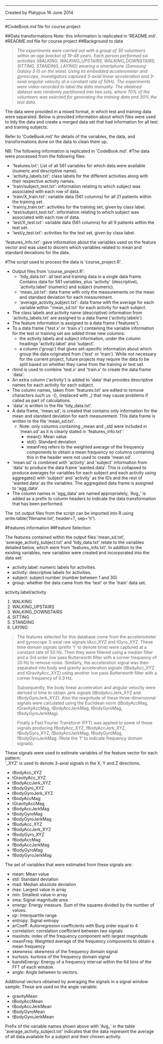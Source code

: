 --------------------------------------------------
Created by Platypus 16 June 2014

----------------------------------------------------

#CodeBook.md file for course project

##Data transformations
Note: this information is replicated in 'README.md'.
#README.md file for course project
##Background to data
>_The experiments were  carried out with a group of 30 volunteers within an age bracket of 19-48 years. Each person performed six activities (WALKING, WALKING_UPSTAIRS, WALKING_DOWNSTAIRS, SITTING, STANDING, LAYING) wearing a smartphone (Samsung Galaxy S II) on the waist. Using its embedded accelerometer and gyroscope, investigators captured 3-axial linear acceleration and 3-axial angular velocity at a constant rate of 50Hz. The experiments were video-recorded to label the data manually. The obtained dataset was randomly partitioned into two sets, where 70% of the volunteers was selected for generating the training data and 30% the test data._

The data were provided in a mixed format, in which test and training data were separated. Below is provided information about which files were used to tidy the data and create a merged data set that had information for all test and training subjects.

Refer to 'CodeBook.md' for details of the variables, the data, and transformations done on the data to clean them up.

NB: The following information is replicated in 'CodeBook.md'.
#The data were processed from the following files:
- 'features.txt': List of all 561 variables for which data were available (numeric and descriptive name).
- 'activity_labels.txt': class labels for the different activities along with their respective activity names.
- 'train/subject_test.txt': information relating to which subject was associated with each row of data.
- 'train/X_train.txt': variable data (561 columns) for all 21 patients within the training set.
- 'train/y_train.txt': activities for the training set, given by class label.
- 'test/subject_test.txt': information relating to which subject was associated with each row of data.
- 'test/X_test.txt': variable data (561 columns) for all 9 patients within the test set.
- 'test/y_test.txt': activities for the test set, given by class label.

'features_info.txt': gave information about the variables used on the feature vector and was used to discern which variables related to mean and standard deviations for the data.

#The script used to process the data is 'course_project.R'.
* Output files from 'course_project.R':
    * 'tidy_data.txt': all test and training data in a single data frame. Contains data for 561 variables, plus 
'activity' (descriptive), 'activity.label' (numeric) and subject (numeric).
    *  'mean_sd.txt': data frame with only the measurements on the mean and standard deviation for each measurement.
    *  'average_activity_subject.txt': data frame with the average for each variable within ''mean_sd.txt' for each activity for each subject.
* The class labels and activity name (descriptive) information from 'activity_labels.txt' are assigned to a data frame ('activity.labels').
* The feature information is assigned to a data frame ('features').
* To a data frame ('test.x' or 'train.x') containing the variable information for the test or training set are added three new columns:
    * the activity labels and subject information, under the column headings 'activity.label' and 'subject'.
    * a column ('group') that gives set-specific information about which group the data originated from ('test' or 'train'). While not necessary for the current project, future projects may require the data to be split based on whether they came from the training or test set.
 * rbind is used to combine 'test.x' and 'train.x' to create the data frame 'data'.
 * An extra column ('activity') is added to 'data' that provides descriptive names for each activity for each subject.
 * The column names, taken from  'features.txt' are edited to remove characters such us -(), (replaced with _) that may cause problems if called as part of calculations.
 * 'data' is written to the file 'tidy_data.txt'.
 * A data frame, 'mean.sd', is created that contains only information for the mean and standard deviation for each measurement. This data frame is written to the file 'mean_sd.txt'.
     * Note: only columns containing _mean and _std were included in 'mean.sd' as it is clearly stated in 'features_info.txt':
         * mean(): Mean value
         * std(): Standard deviation
        * meanFreq refers to the weighted average of the frequency components to obtain a mean frequency so columns containing this in the header were not used to create 'mean.sd'.
* 'mean.sd' is combined with 'activity' and 'subject' information from 'data' to produce the data frame 'wanted.data'. This is collapsed to produce averages for variables for each subject and each activity using aggregate() with 'subject' and 'activity' as the IDs and the rest of 'wanted.data' as the variables. The aggregated data frame is assigned to 'agg_data'.
* The column names in 'agg_data' are named appropriately,  'Avg_' is added as a prefix to column headers to indicate the data transformation that has been performed.


The .txt output files from the script can be imported into R using write.table('filename.txt', header=T, sep='\t').       

#Features information
##Feature Selection

The features contained within the output files 'mean_sd.txt', 'average_activity_subject.txt' and 'tidy_data.txt' relate to the variables detailed below, which were from 'features_info.txt'. In addition to the existing variables, new variables were created and incorporated into the data set:

* activity.label: numeric labels for activities.
* activity: descriptive labels for activities.
* subject: subject number (number between 1 and 30).
* group: whether the data came from the 'test' or the 'train' data set.

activity.label/activity

1. WALKING
2. WALKING_UPSTAIRS
3. WALKING_DOWNSTAIRS
4. SITTING
5. STANDING
6. LAYING

>The features selected for this database come from the accelerometer and gyroscope 3-axial raw signals tAcc_XYZ and tGyro_XYZ. These time domain signals (prefix 't' to denote time) were captured at a constant rate of 50 Hz. Then they were filtered using a median filter and a 3rd order low pass Butterworth filter with a corner frequency of 20 Hz to remove noise. Similarly, the acceleration signal was then separated into body and gravity acceleration signals (tBodyAcc_XYZ and tGravityAcc_XYZ) using another low pass Butterworth filter with a corner frequency of 0.3 Hz.
>
>Subsequently, the body linear acceleration and angular velocity were derived in time to obtain Jerk signals (tBodyAccJerk_XYZ and tBodyGyroJerk_XYZ). Also the magnitude of these three-dimensional signals were calculated using the Euclidean norm (tBodyAccMag, tGravityAccMag, tBodyAccJerkMag, tBodyGyroMag, tBodyGyroJerkMag).
>
>Finally a Fast Fourier Transform (FFT) was applied to some of these signals producing fBodyAcc_XYZ, fBodyAccJerk_XYZ, fBodyGyro_XYZ, fBodyAccJerkMag, fBodyGyroMag, fBodyGyroJerkMag. (Note the 'f' to indicate frequency domain signals). 

These signals were used to estimate variables of the feature vector for each pattern:  
'_XYZ' is used to denote 3-axial signals in the X, Y and Z directions.

- tBodyAcc_XYZ
- tGravityAcc_XYZ
- tBodyAccJerk_XYZ
- tBodyGyro_XYZ
- tBodyGyroJerk_XYZ
- tBodyAccMag
- tGravityAccMag
- tBodyAccJerkMag
- tBodyGyroMag
- tBodyGyroJerkMag
- fBodyAcc_XYZ
- fBodyAccJerk_XYZ
- fBodyGyro_XYZ
- fBodyAccMag
- fBodyAccJerkMag
- fBodyGyroMag
- fBodyGyroJerkMag

The set of variables that were estimated from these signals are: 

- mean: Mean value
- std: Standard deviation
- mad: Median absolute deviation
- max: Largest value in array
- min: Smallest value in array
- sma: Signal magnitude area
- energy: Energy measure. Sum of the squares divided by the number of values. 
- iqr: Interquartile range 
- entropy: Signal entropy
- arCoeff: Autorregresion coefficients with Burg order equal to 4
- correlation: correlation coefficient between two signals
- maxInds: index of the frequency component with largest magnitude
- meanFreq: Weighted average of the frequency components to obtain a mean frequency
- skewness: skewness of the frequency domain signal 
- kurtosis: kurtosis of the frequency domain signal 
- bandsEnergy: Energy of a frequency interval within the 64 bins of the FFT of each window.
- angle: Angle between to vectors.

Additional vectors obtained by averaging the signals in a signal window sample. These are used on the angle variable:

- gravityMean
- tBodyAccMean
- tBodyAccJerkMean
- tBodyGyroMean
- tBodyGyroJerkMean

Prefix of the variable names shown above with 'Avg_' in the table 'average_activity_subject.txt' indicates that the data represent the average of all data available for a subject and their chosen activity.